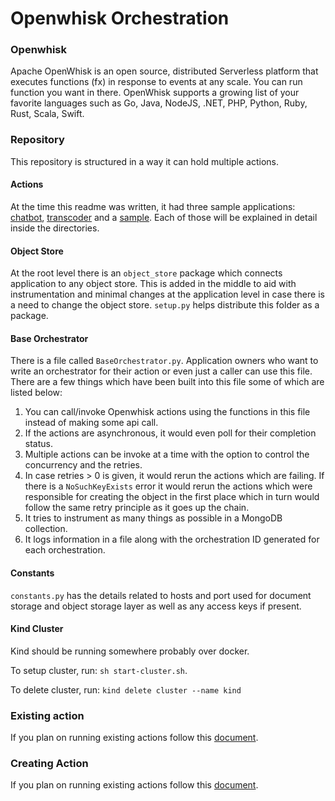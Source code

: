 # Openwhisk Orchestration

### Openwhisk

Apache OpenWhisk is an open source, distributed Serverless platform that executes functions (fx) in response to events at any scale. You can run function you want in there. OpenWhisk supports a growing list of your favorite languages such as Go, Java, NodeJS, .NET, PHP, Python, Ruby, Rust, Scala, Swift.

### Repository

This repository is structured in a way it can hold multiple actions.

#### Actions

At the time this readme was written, it had three sample applications: [chatbot](https://github.com/prajjawal05/transcoding/tree/main/chatbot), [transcoder](https://github.com/prajjawal05/transcoding/tree/main/transcoder) and a [sample](https://github.com/prajjawal05/transcoding/tree/main/sample). Each of those will be explained in detail inside the directories.

#### Object Store

At the root level there is an `object_store` package which connects application to any object store. This is added in the middle to aid with instrumentation and minimal changes at the application level in case there is a need to change the object store. `setup.py` helps distribute this folder as a package.

#### Base Orchestrator

There is a file called `BaseOrchestrator.py`. Application owners who want to write an orchestrator for their action or even just a caller can use this file. There are a few things which have been built into this file some of which are listed below:

1. You can call/invoke Openwhisk actions using the functions in this file instead of making some api call.
2. If the actions are asynchronous, it would even poll for their completion status.
3. Multiple actions can be invoke at a time with the option to control the concurrency and the retries.
4. In case retries > 0 is given, it would rerun the actions which are failing. If there is a `NoSuchKeyExists` error it would rerun the actions which were responsible for creating the object in the first place which in turn would follow the same retry principle as it goes up the chain.
5. It tries to instrument as many things as possible in a MongoDB collection.
6. It logs information in a file along with the orchestration ID generated for each orchestration.

#### Constants

`constants.py` has the details related to hosts and port used for document storage and object storage layer as well as any access keys if present.

#### Kind Cluster

Kind should be running somewhere probably over docker.

To setup cluster, run:
`sh start-cluster.sh`.

To delete cluster, run:
`kind delete cluster --name kind`

### Existing action

If you plan on running existing actions follow this [document](https://github.com/prajjawal05/transcoding/blob/main/Setting-up.md).

### Creating Action

If you plan on running existing actions follow this [document](https://github.com/prajjawal05/transcoding/blob/main/Create-Action.md).
